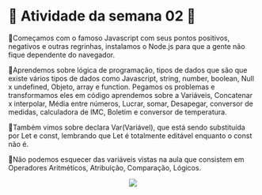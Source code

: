 <h1>💠 Atividade da semana 02 💠</h1> 

🔹Começamos com o famoso Javascript com seus pontos positivos, negativos e outras regrinhas, instalamos o Node.js para que a gente não fique dependente do navegador.

🔹Aprendemos sobre lógica de programação, tipos de dados que são que existe vários tipos de dados como Javascript, string, number, boolean, Null x undefined, Objeto, array e function. Pegamos os problemas e transformamos eles em código aprendemos sobre a Variáveis, Concatenar x interpolar, Média entre números, Lucrar, somar, Desapegar, conversor de medidas, calculadora de IMC, Boletim e conversor de temperatura.

🔹Também vimos sobre declara Var(Variável), que está sendo substituída por Let e const, lembrando que Let é totalmente editável enquanto o const não é.

🔹Não podemos esquecer das variáveis vistas na aula que consistem em Operadores Aritméticos, Atribuição, Comparação, Lógicos.

<p align="center">
  <img src="https://blog.clubedeautores.com.br/wp-content/uploads/2019/06/book-1283865_640-640x410.jpg" />
</p>
